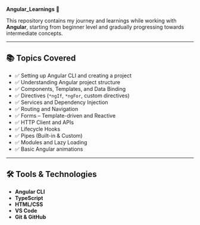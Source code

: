 **Angular_Learnings** 🚀

This repository contains my journey and learnings while working with **Angular**, starting from beginner level and gradually progressing towards intermediate concepts.

---

## 📚 Topics Covered

- ✅ Setting up Angular CLI and creating a project
- ✅ Understanding Angular project structure
- ✅ Components, Templates, and Data Binding
- ✅ Directives (`*ngIf`, `*ngFor`, custom directives)
- ✅ Services and Dependency Injection
- ✅ Routing and Navigation
- ✅ Forms – Template-driven and Reactive
- ✅ HTTP Client and APIs
- ✅ Lifecycle Hooks
- ✅ Pipes (Built-in & Custom)
- ✅ Modules and Lazy Loading
- ✅ Basic Angular animations

---

## 🛠️ Tools & Technologies

- **Angular CLI**
- **TypeScript**
- **HTML/CSS**
- **VS Code**
- **Git & GitHub**

